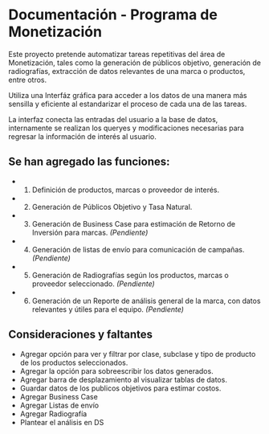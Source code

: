 # Documentación - Programa de Monetización
Este proyecto pretende automatizar tareas repetitivas del área de Monetización, tales como la generación de públicos objetivo, generación de radiografías, extracción de datos relevantes de una marca o productos, entre otros.

Utiliza una Interfáz gráfica para acceder a los datos de una manera más sensilla y eficiente al estandarizar el proceso de cada una de las tareas.

La interfaz conecta las entradas del usuario a la base de datos, internamente se realizan los queryes y modificaciones necesarias para regresar la información de interés al usuario.

## Se han agregado las funciones:
* 1. Definición de productos, marcas o proveedor de interés.
* 2. Generación de Públicos Objetivo y Tasa Natural.
* 3. Generación de Business Case para estimación de Retorno de Inversión para marcas. *(Pendiente)*
* 4. Generación de listas de envío para comunicación de campañas. *(Pendiente)*
* 5. Generación de Radiografías según los productos, marcas o proveedor seleccionado. *(Pendiente)*
* 6. Generación de un Reporte de análisis general de la marca, con datos relevantes y útiles para el equipo. *(Pendiente)*

## Consideraciones y faltantes
* Agregar opción para ver y filtrar por clase, subclase y tipo de producto de los productos seleccionados.
* Agregar la opción para sobreescribir los datos generados.
* Agregar barra de desplazamiento al visualizar tablas de datos.
* Guardar datos de los publicos objetivos para estimar costos.
* Agregar Business Case
* Agregar Listas de envío
* Agregar Radiografía
* Plantear el análisis en DS
